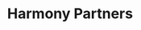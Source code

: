 ---
layout: firm_page
title: "Harmony Partners"
id: "harmonyvp.com"
permalink: "/harmonypartnersharmonyvp.com/"
website: "https://www.harmonyvp.com"
offices: "New York (United States), San Francisco (United States)"
investment_stages: "Series A, Series B, Series C"
portfolio_companies: "UiPath, OfferFit, Axonify, Postmates, Spotify, Swiggy, AppDynamics, Contently, Natera, Reonomy"
portfolio_link: "https://www.harmonyvp.com/#portfolio"
investment_markets: "Software, Consumer Internet, Tech-enabled Companies"
founded_year: "2011"
description: "Harmony Partners is a boutique venture capital firm investing in high-growth emerging companies. They offer a flexible and creative approach to growth capital, partnering with entrepreneurs to scale their businesses better, faster, and smarter."
linkedin: "https://www.linkedin.com/company/harmony-partners"
twitter: ""
instagram: ""
team_page: ""
investor_type: "Venture Capital"
crunchbase: "https://www.crunchbase.com/organization/harmony-partners"
pitchbook: ""

# SEO Optimization
meta_title: "Harmony Partners - VC Firm - projectstartups.com"
meta_description: "Harmony Partners, Harmony Partners is a boutique venture capital firm investing in high-growth emerging companies. They offer a flexible and creative approach to growth..."
meta_keywords: "Harmony Partners, Software, Consumer Internet, Tech-enabled Companies, VC firm, venture capital, startup investor, projectstartups.com"
canonical_url: "https://vc.projectstartups.com/harmonypartnersharmonyvp.com/"
---